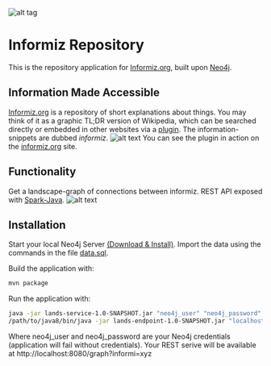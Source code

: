 ![alt tag](http://informiz.org/wp-content/uploads/2015/08/signs-banner.jpg)

# Informiz Repository
This is the repository application for [Informiz.org](http://informiz.org/), built upon [Neo4j](http://neo4j.org/).

## Information Made Accessible
[Informiz.org](http://informiz.org/) is a repository of short explanations about things. You may think of it as a graphic TL;DR version of Wikipedia, which can be searched directly or 
embedded in other websites via a [plugin](https://wordpress.org/plugins/informiz/). The information-snippets are dubbed *informiz*. 
![alt text](http://informiz.org/wp-content/uploads/2015/10/nano.png)
You can see the plugin in action on the [informiz.org](http://informiz.org/informiz-on-demand/) site.

## Functionality
Get a landscape-graph of connections between informiz. REST API exposed with [Spark-Java](http://www.sparkjava.com/).
![alt text](http://informiz.org/wp-content/uploads/2015/10/graph.png)

## Installation
Start your local Neo4j Server [(Download & Install)](http://neo4j.com/download). Import the data using the commands in the file [data.sql](/src/test/resources/data.sql).

Build the application with:
```bash
mvn package
```
Run the application with:
```bash
java -jar lands-service-1.0-SNAPSHOT.jar "neo4j_user" "neo4j_password" "localhost" &
/path/to/java8/bin/java -jar lands-endpoint-1.0-SNAPSHOT.jar "localhost" &
```
Where neo4j_user and neo4j_password are your Neo4j credentials (application will fail without credentials).
Your REST serive will be available at http://localhost:8080/graph?informi=xyz



